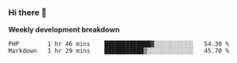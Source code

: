 ### Hi there 👋


**Weekly development breakdown**

<!--START_SECTION:waka-->
```text
PHP        1 hr 46 mins    █████████████▓░░░░░░░░░░░   54.30 % 
Markdown   1 hr 29 mins    ███████████▒░░░░░░░░░░░░░   45.70 % 
```
<!--END_SECTION:waka-->
